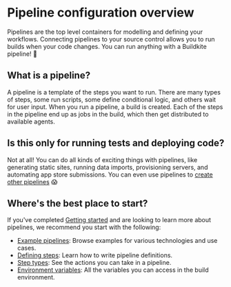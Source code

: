 # Pipeline configuration overview

Pipelines are the top level containers for modelling and defining your workflows. Connecting pipelines to your source control allows you to run builds when your code changes. You can run anything with a Buildkite pipeline! 🚀

## What is a pipeline?

A pipeline is a template of the steps you want to run. There are many types of steps, some run scripts, some define conditional logic, and others wait for user input. When you run a pipeline, a build is created. Each of the steps in the pipeline end up as jobs in the build, which then get distributed to available agents.

## Is this only for running tests and deploying code?

Not at all! You can do all kinds of exciting things with pipelines, like generating static sites, running data imports, provisioning servers, and automating app store submissions. You can even use pipelines to [create other pipelines](/docs/pipelines/uploading-pipelines) 😱

## Where's the best place to start?

If you've completed [Getting started](/docs/pipelines/getting-started) and are looking to learn more about pipelines, we recommend you start with the following:

- [Example pipelines](/docs/pipelines/configure/example-pipelines): Browse examples for various technologies and use cases.
- [Defining steps](/docs/pipelines/configure/defining-steps): Learn how to write pipeline definitions.
- [Step types](/docs/pipelines/configure/step-types): See the actions you can take in a pipeline.
- [Environment variables](/docs/pipelines/configure/environment-variables): All the variables you can access in the build environment.
